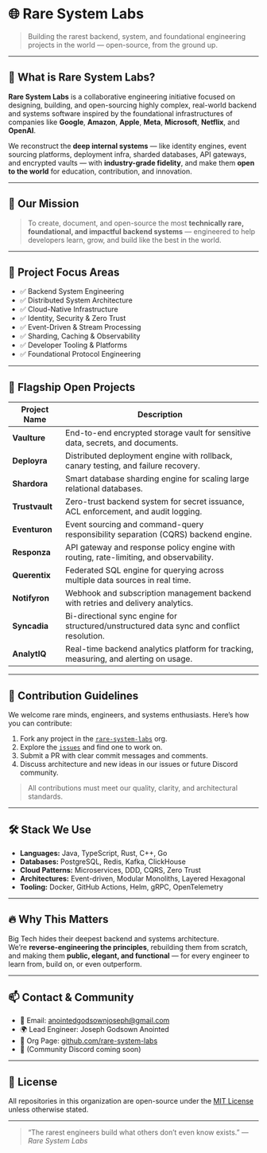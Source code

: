 # 🌐 Rare System Labs

> Building the rarest backend, system, and foundational engineering projects in the world — open-source, from the ground up.

---

## 🧠 What is Rare System Labs?

**Rare System Labs** is a collaborative engineering initiative focused on designing, building, and open-sourcing highly complex, real-world backend and systems software inspired by the foundational infrastructures of companies like **Google**, **Amazon**, **Apple**, **Meta**, **Microsoft**, **Netflix**, and **OpenAI**.

We reconstruct the **deep internal systems** — like identity engines, event sourcing platforms, deployment infra, sharded databases, API gateways, and encrypted vaults — with **industry-grade fidelity**, and make them **open to the world** for education, contribution, and innovation.

---

## 🚀 Our Mission

> To create, document, and open-source the most **technically rare, foundational, and impactful backend systems** — engineered to help developers learn, grow, and build like the best in the world.

---

## 🔧 Project Focus Areas

- ✅ Backend System Engineering  
- ✅ Distributed System Architecture  
- ✅ Cloud-Native Infrastructure  
- ✅ Identity, Security & Zero Trust  
- ✅ Event-Driven & Stream Processing  
- ✅ Sharding, Caching & Observability  
- ✅ Developer Tooling & Platforms  
- ✅ Foundational Protocol Engineering  

---

## 🧪 Flagship Open Projects

| Project Name | Description |
|--------------|-------------|
| **Vaulture** | End-to-end encrypted storage vault for sensitive data, secrets, and documents. |
| **Deployra** | Distributed deployment engine with rollback, canary testing, and failure recovery. |
| **Shardora** | Smart database sharding engine for scaling large relational databases. |
| **Trustvault** | Zero-trust backend system for secret issuance, ACL enforcement, and audit logging. |
| **Eventuron** | Event sourcing and command-query responsibility separation (CQRS) backend engine. |
| **Responza** | API gateway and response policy engine with routing, rate-limiting, and observability. |
| **Querentix** | Federated SQL engine for querying across multiple data sources in real time. |
| **Notifyron** | Webhook and subscription management backend with retries and delivery analytics. |
| **Syncadia** | Bi-directional sync engine for structured/unstructured data sync and conflict resolution. |
| **AnalytIQ** | Real-time backend analytics platform for tracking, measuring, and alerting on usage. |

---

## 🤝 Contribution Guidelines

We welcome rare minds, engineers, and systems enthusiasts. Here’s how you can contribute:

1. Fork any project in the [`rare-system-labs`](https://github.com/rare-system-labs) org.
2. Explore the [`issues`](https://github.com/rare-system-labs) and find one to work on.
3. Submit a PR with clear commit messages and comments.
4. Discuss architecture and new ideas in our issues or future Discord community.

> All contributions must meet our quality, clarity, and architectural standards.

---

## 🛠️ Stack We Use

- **Languages:** Java, TypeScript, Rust, C++, Go
- **Databases:** PostgreSQL, Redis, Kafka, ClickHouse
- **Cloud Patterns:** Microservices, DDD, CQRS, Zero Trust
- **Architectures:** Event-driven, Modular Monoliths, Layered Hexagonal
- **Tooling:** Docker, GitHub Actions, Helm, gRPC, OpenTelemetry

---

## 🔥 Why This Matters

Big Tech hides their deepest backend and systems architecture.  
We’re **reverse-engineering the principles**, rebuilding them from scratch, and making them **public, elegant, and functional** — for every engineer to learn from, build on, or even outperform.

---

## 📫 Contact & Community

- 📧 Email: [anointedgodsownjoseph@gmail.com](mailto:anointedgodsownjoseph@gmail.com)
- 🌍 Lead Engineer: Joseph Godsown Anointed
- 💼 Org Page: [github.com/rare-system-labs](https://github.com/rare-system-labs)
- 💬 (Community Discord coming soon)

---

## 📜 License

All repositories in this organization are open-source under the [MIT License](LICENSE) unless otherwise stated.

---

> “The rarest engineers build what others don’t even know exists.” — *Rare System Labs*
> 
